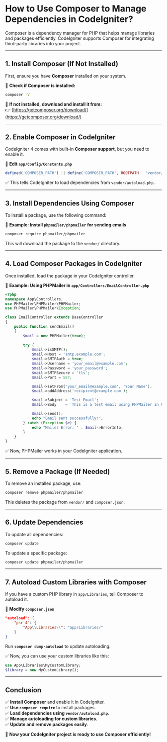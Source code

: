 # **How to Use Composer to Manage Dependencies in CodeIgniter?**  

Composer is a dependency manager for PHP that helps manage libraries and packages efficiently. CodeIgniter supports Composer for integrating third-party libraries into your project.

---

## **1. Install Composer (If Not Installed)**
First, ensure you have **Composer** installed on your system.

🔹 **Check if Composer is installed:**
```sh
composer -V
```
🔹 **If not installed, download and install it from:**  
👉 [https://getcomposer.org/download/](https://getcomposer.org/download/)

---

## **2. Enable Composer in CodeIgniter**  
CodeIgniter 4 comes with built-in **Composer support**, but you need to enable it.

📁 **Edit `app/Config/Constants.php`**
```php
defined('COMPOSER_PATH') || define('COMPOSER_PATH', ROOTPATH . 'vendor/autoload.php');
```
✅ This tells CodeIgniter to load dependencies from `vendor/autoload.php`.

---

## **3. Install Dependencies Using Composer**  
To install a package, use the following command:

🔹 **Example: Install `phpmailer/phpmailer` for sending emails**  
```sh
composer require phpmailer/phpmailer
```
This will download the package to the `vendor/` directory.

---

## **4. Load Composer Packages in CodeIgniter**  
Once installed, load the package in your CodeIgniter controller.

📁 **Example: Using PHPMailer in `app/Controllers/EmailController.php`**
```php
<?php
namespace App\Controllers;
use PHPMailer\PHPMailer\PHPMailer;
use PHPMailer\PHPMailer\Exception;

class EmailController extends BaseController
{
    public function sendEmail()
    {
        $mail = new PHPMailer(true);
        
        try {
            $mail->isSMTP();
            $mail->Host = 'smtp.example.com';
            $mail->SMTPAuth = true;
            $mail->Username = 'your_email@example.com';
            $mail->Password = 'your_password';
            $mail->SMTPSecure = 'tls';
            $mail->Port = 587;

            $mail->setFrom('your_email@example.com', 'Your Name');
            $mail->addAddress('recipient@example.com');

            $mail->Subject = 'Test Email';
            $mail->Body    = 'This is a test email using PHPMailer in CodeIgniter.';

            $mail->send();
            echo "Email sent successfully!";
        } catch (Exception $e) {
            echo "Mailer Error: " . $mail->ErrorInfo;
        }
    }
}
```
✅ Now, PHPMailer works in your CodeIgniter application.

---

## **5. Remove a Package (If Needed)**  
To remove an installed package, use:
```sh
composer remove phpmailer/phpmailer
```
This deletes the package from `vendor/` and `composer.json`.

---

## **6. Update Dependencies**  
To update all dependencies:
```sh
composer update
```
To update a specific package:
```sh
composer update phpmailer/phpmailer
```

---

## **7. Autoload Custom Libraries with Composer**  
If you have a custom PHP library in `app/Libraries`, tell Composer to autoload it.

📁 **Modify `composer.json`**
```json
"autoload": {
    "psr-4": {
        "App\\Libraries\\": "app/Libraries/"
    }
}
```
Run **`composer dump-autoload`** to update autoloading.

✅ Now, you can use your custom libraries like this:
```php
use App\Libraries\MyCustomLibrary;
$library = new MyCustomLibrary();
```

---

## **Conclusion**  
✅ **Install Composer** and enable it in CodeIgniter.  
✅ **Use `composer require`** to install packages.  
✅ **Load dependencies using `vendor/autoload.php`**.  
✅ **Manage autoloading for custom libraries**.  
✅ **Update and remove packages easily**.  

🚀 **Now your CodeIgniter project is ready to use Composer efficiently!**